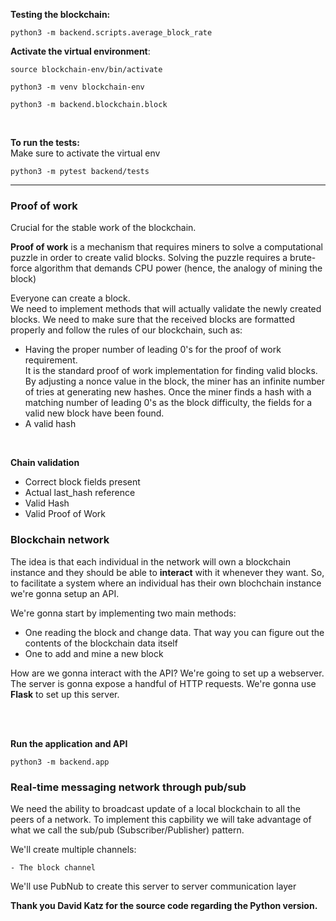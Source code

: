 
<b> Testing the blockchain: </b><br>

```
python3 -m backend.scripts.average_block_rate
```


**Activate the virtual environment**:
```
source blockchain-env/bin/activate
```


```
python3 -m venv blockchain-env
```

```
python3 -m backend.blockchain.block
```
</br>


**To run the tests:**</br>
Make sure to activate the virtual env </br>
```
python3 -m pytest backend/tests
```

<hr>

### Proof of work
Crucial for the stable work of the blockchain. </br>

<b>Proof of work</b> is a mechanism that requires miners to solve a computational puzzle in order to create valid
blocks. Solving the puzzle requires a brute-force algorithm that demands CPU power (hence, the analogy of mining the block)


Everyone can create a block.</br>
We need to implement methods that will actually validate the newly created blocks. We need to make sure that the received blocks are
formatted properly and follow the rules of our blockchain, such as:

<ul>
    <li> Having the proper number of leading 0's for the proof of work requirement.
    </br> It is the standard proof of work implementation for finding valid blocks. By adjusting a nonce value in the block, the miner has an infinite number of tries at generating new hashes.
    Once the miner finds a hash with a matching number of leading 0's as the block difficulty, the fields for a valid new block have been found. </li>
    <li> A valid hash </li>
</ul>


</br>



**Chain validation**</br>

<ul>
    <li> Correct block fields present
    <li> Actual last_hash reference
    <li> Valid Hash
    <li> Valid Proof of Work
</ul>

### Blockchain network

The idea is that each individual in the network will own a blockchain instance and they should be able to <b>interact</b> with it whenever they want.
So, to facilitate a system where an individual has their own blochchain instance we're gonna setup an API.

We're gonna start by implementing two main methods:

<ul>
<li> One reading the block and change data. That way you can figure out the contents of the blockchain data itself
<li> One to add and mine a new block
</ul>

How are we gonna interact with the API? We're going to set up a webserver.
The server is gonna expose a handful of HTTP requests.
We're gonna use <b>Flask</b> to set up this server.

</br>
</br>

**Run the application and API**

```
python3 -m backend.app
```


### Real-time messaging network through pub/sub

We need the ability to broadcast update of a local blockchain to all the peers of a network.
To implement this capbility we will take advantage of what we call the sub/pub (Subscriber/Publisher) pattern.


We'll create multiple channels:

    - The block channel 


We'll use PubNub to create this server to server communication layer


<b>Thank you David Katz for the source code regarding the Python version.</b>

